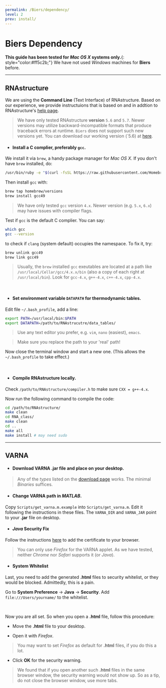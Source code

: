 ```yaml
---
permalink: /Biers/dependency/
level: 2
prev: install/
---
```


# Biers Dependency

**This guide has been tested for _Mac OS X_ systems only.**{: style="color:#ff5c2b;"} We have not used _Windows_ machines for **Biers** before.

<hr/>

## RNAstructure

We are using the **Command Line** (Text Interface) of RNAstructure. Based on our experience, we provide instructuions that is based on and in addtion to RNAstructure's [help page](http://rna.urmc.rochester.edu/Text/index.html).

> We have only tested RNAstructure **version** `5.6` and `5.7`. Newer versions may utilize backward-incompatible formats that produce traceback errors at runtime. `Biers` does not support such new versions yet. You can download our working version (`5.6) at [here](https://rmdb.stanford.edu/site_data/RNAstructure.zip).

* #### Install a C complier, preferably `gcc`. 

We install it via `brew`, a handy package manager for _Mac OS X_. If you don't have `brew` installed, do:

```bash
/usr/bin/ruby -e "$(curl -fsSL https://raw.githubusercontent.com/Homebrew/install/master/install)" # may need sudo
```

Then install `gcc` with:

```bash
brew tap homebrew/versions
brew install gcc49
```

> We have only tested `gcc` version `4.x`. Newer version (e.g. `5.x`, `6.x`) may have issues with compiler flags.

Test if `gcc` is the default C complier. You can say:

```bash
which gcc
gcc --version
```

to check if `clang` (system default) occupies the namespace. To fix it, try:

```bash
brew unlink gcc49
brew link gcc49
```

> Usually, the `brew` installed `gcc` exeutables are located at a path like `/usr/local/Cellar/gcc/4.x.x/bin` (also a copy of each right at `/usr/local/bin`). Look for `gcc-4.x`, `g++-4.x`, `c++-4.x`, `cpp-4.x`.

<br/>

* #### Set environment variable `DATAPATH` for thermodynamic tables.

Edit file `~/.bash_profile`, add a line:

```bash
export PATH=/usr/local/bin:$PATH
export DATAPATH=/path/to/RNAstrucutre/data_tables/
```

> Use any text editor you prefer, e.g. `vim`, `nano` (easiest), `emacs`.

> Make sure you replace the path to your 'real' path!

Now close the terminal window and start a new one. (This allows the `~/.bash_profile` to take effect.)

<br/>

* #### Compile RNAstructure locally.

Check `/path/to/RNAstructure/compiler.h` to make sure `CXX = g++-4.x`.

Now run the following command to compile the code:

```bash
cd /path/to/RNAstructure/
make clean
cd RNA_class/
make clean
cd ..
make all
make install # may need sudo
```

<hr/>

## VARNA

* #### Download VARNA **.jar** file and place on your desktop.

> Any of the _types_ listed on the [download page](http://varna.lri.fr/index.php?lang=en&page=downloads&css=varna) works. The minimal _Binaries_ suffices.

* #### Change VARNA path in _MATLAB_.

Copy `Scripts/get_varna.m.example` into `Scripts/get_varna.m`. Edit it following the instructions in these files. The `VARNA_DIR` and `VARNA_JAR` point to your **.jar** file on desktop.

* #### _Java_ Security Fix

Follow the instructions [here](http://varna.lri.fr/index.php?lang=en&page=securityfix&css=varna) to add the certificate to your browser.

> You can only use _Firefox_ for the VARNA applet. As we have tested, neither _Chrome_ nor _Safari_ supports it (or _Java_).

* #### System Whitelist

Last, you need to add the generated **.html** files to security whitelist, or they would be blocked. Admittedly, this is a pain.

Go to **System Preference** -> **Java** -> **Security**. Add 
`file:///Users/yourname/` to the whitelist.

<br/>

Now you are all set. So when you open a **.html** file, follow this procedure:

* Move the **.html** file to your desktop.

* Open it with _Firefox_. 

> You may want to set _Firefox_ as default for **.html** files, if you do this a lot.

* Click **OK** for the security warning.

> We found that if you open another such **.html** files in the same browser window, the security warning would not show up. So as a tip, do not close the browser window, use more tabs.



